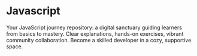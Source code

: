 # Javascript
Your JavaScript journey repository: a digital sanctuary guiding learners from basics to mastery. Clear explanations, hands-on exercises, vibrant community collaboration. Become a skilled developer in a cozy, supportive space.
